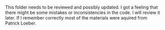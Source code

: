 This folder needs to be reviewed and possibly updated. 
I got a feeling that there might be some mistakes or inconsistencies in the code. 
I will review it later. If I remember correctly most of the materials were
aquired from Patrick Loeber.